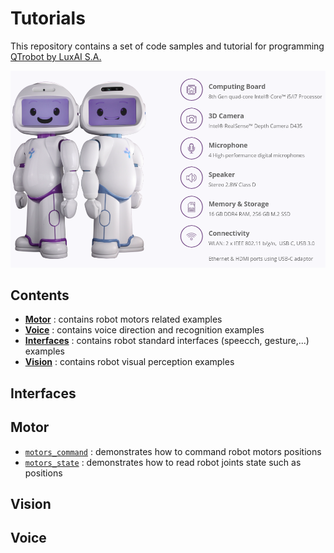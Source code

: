 # Tutorials
This repository contains a set of code samples and tutorial for programming [QTrobot by LuxAI S.A.](http://luxai.com/qtrobot-for-research/#hardware)

![QTrobot](doc/qtrobot.png)

Contents
---

* [**Motor**](#Motor) : contains robot motors related examples
* [**Voice**](#Voice) : contains voice direction and recognition examples
* [**Interfaces**](#Interfaces) : contains robot standard interfaces (speecch, gesture,...) examples   
* [**Vision**](#Vision) : contains robot visual perception examples

Interfaces
---


Motor
---
* [`motors_command`](https://github.com/luxai-qrobot/tutorials/tree/master/motors_command) : demonstrates how to command robot motors positions
* [`motors_state`](https://github.com/luxai-qrobot/tutorials/tree/master/motors_state) : demonstrates how to read robot joints state such as positions


Vision
---

Voice
----
